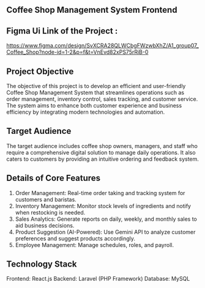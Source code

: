 
## Coffee Shop Management System Frontend

## Figma Ui Link of the Project : 
https://www.figma.com/design/SvXCRA28QLWCbgFWzwbXhZ/A1_group07_Coffee_Shop?node-id=1-2&p=f&t=VnEvd82xPS75rRiB-0

## Project Objective
The objective of this project is to develop an efficient and user-friendly Coffee Shop Management System that streamlines operations such as order management, inventory control, sales tracking, and customer service. The system aims to enhance both customer experience and business efficiency by integrating modern technologies and automation.
## Target Audience
The target audience includes coffee shop owners, managers, and staff who require a comprehensive digital solution to manage daily operations. It also caters to customers by providing an intuitive ordering and feedback system.
## Details of Core Features
1. Order Management: Real-time order taking and tracking system for customers and baristas.
2. Inventory Management: Monitor stock levels of ingredients and notify when restocking is needed.
3. Sales Analytics: Generate reports on daily, weekly, and monthly sales to aid business decisions.
4. Product Suggestion (AI-Powered): Use Gemini API to analyze customer preferences and suggest products accordingly.
5. Employee Management: Manage schedules, roles, and payroll.
## Technology Stack
Frontend: React.js
Backend: Laravel (PHP Framework)
Database: MySQL
